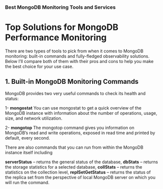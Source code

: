 ### Best MongoDB Monitoring Tools and Services
# Top Solutions for MongoDB Performance Monitoring
There are two types of tools to pick from when it comes to MongoDB monitoring: built-in commands and fully-fledged observability solutions. Below I’ll compare both of them with their pros and cons to help you make the best choice for your use case.

## 1. Built-in MongoDB Monitoring Commands
MongoDB provides two very useful commands to check its health and status:

1- **mongostat**
You can use mongostat to get a quick overview of the MongoDB instance with information about the number of operations, usage, size, and network utilization.

2- **mongotop**
The mongotop command gives you information on MongoDB’s read and write operations, exposed in read time and printed by default, every second.

There are also commands that you can run from within the MongoDB instance itself including

**serverStatus** – returns the general status of the database,
**dbStats** – returns the storage statistics for a selected database,
**collStats** – returns the statistics on the collection level,
**replSetGetStatus** – returns the status of the replica set from the perspective of local MongoDB server on which you will run the command.
